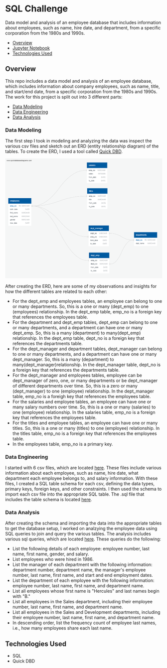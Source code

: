 # SQL Challenge

Data model and analysis of an employee database that includes information about employees, such as name, hire date, and department, from a specific corporation from the 1980s and 1990s.

* [Overview](#overview)
* [Jupyter Notebook](#nb)
* [Technologies Used](#technologies)

##  <a name="overview"></a>Overview

This repo includes a data model and analysis of an employee database, which includes information about company employees, such as name, title, and start/end date, from a specific corporation from the 1980s and 1990s. The work for this project is split out into 3 different parts:

* [Data Modeling](#modeling)
* [Data Engineering](#engineering)
* [Data Analysis](#analysis)

### <a name="modeling"></a>Data Modeling

The first step I took in modeling and analyzing the data was inspect the various csv files and sketch out an ERD (entity relationship diagram) of the tables. To create the ERD, I used a tool called [Quick DBD](https://www.quickdatabasediagrams.com/).

![Image of Employee ERD](./erd/erd.png)

After creating the ERD, here are some of my observations and insights for how the different tables are related to each other:

* For the dept_emp and employees tables, an employee can belong to one or many departments. So, this is a one or many (dept_emp) to one (employees) relationship. In the dept_emp table, emp_no is a foreign key that references the employees table.
* For the department and dept_emp tables, dept_emp can belong to one or many departments, and a department can have one or many dept_emp. So, this is a many (department) to many(dept_emp) relationship.
In the dept_emp table, dept_no is a foreign key that references the departments table.
* For the dept_manager and department tables, dept_manager can belong to one or many departments, and a department can have one or many dept_manager. So, this is a many (department) to many(dept_manager)relationship. In the dept_manager table, dept_no is a foreign key that references the departments table.
* For the dept_manager and employees tables, employee can be dept_manager of zero, one, or many departments or be dept_manager of different departments over time. So, this is a zero or many (dept_manager) to one (employee) relationship. In the dept_manager table, emp_no is a foreigh key that references the employees table.
* For the salaries and employee tables, an employee can have one or many salary numbers over time. So, this is a one or many (salaries) to one (employee) relationship. In the salaries table, emp_no is a foreign key that references the employees table.
* For the titles and employee tables, an employee can have one or many titles. So, this is a one or many (titles) to one (employee) relationship. In the titles table, emp_no is a foreign key that references the employees table.
* In the employees table, emp_no is a primary key.

### <a name="engineering"></a>Data Engineering

I started with 6 csv files, which are located [here](./data). These files include various information about each employee, such as name, hire date, what department each employee belongs to, and salary information. With these files, I created a SQL table schema for each csv, defining the data types, primary keys, foreign keys, and other constraints. I then used the schema to import each csv file into the appropriate SQL table. The .sql file that includes the table schema is located [here](./schema.sql).

### <a name="analysis"></a>Data Analysis

After creating the schema and importing the data into the appropriate tables to get the database setup, I worked on analzying the employee data using SQL queries to join and query the various tables. The analysis includes various sql queries, which are located [here](./query.sql). These queries do the following:

* List the following details of each employee: employee number, last name, first name, gender, and salary.
* List employees who were hired in 1986.
* List the manager of each department with the following information: department number, department name, the manager's employee number, last name, first name, and start and end employment dates.
* List the department of each employee with the following information: employee number, last name, first name, and department name.
* List all employees whose first name is "Hercules" and last names begin with "B."
* List all employees in the Sales department, including their employee number, last name, first name, and department name.
* List all employees in the Sales and Development departments, including their employee number, last name, first name, and department name.
* In descending order, list the frequency count of employee last names, i.e., how many employees share each last name.

##  <a name="technologies"></a>Technologies Used

* SQL
* Quick DBD
